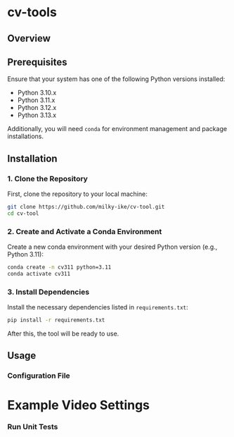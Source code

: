 # cv-tools

## Overview

## Prerequisites
Ensure that your system has one of the following Python versions installed:
- Python 3.10.x
- Python 3.11.x
- Python 3.12.x
- Python 3.13.x

Additionally, you will need `conda` for environment management and package installations.

## Installation

### 1. Clone the Repository
First, clone the repository to your local machine:
```bash
git clone https://github.com/milky-ike/cv-tool.git
cd cv-tool
```

### 2. Create and Activate a Conda Environment
Create a new conda environment with your desired Python version (e.g., Python 3.11):
```bash
conda create -n cv311 python=3.11
conda activate cv311
```

### 3. Install Dependencies
Install the necessary dependencies listed in `requirements.txt`:
```bash
pip install -r requirements.txt
```

After this, the tool will be ready to use.

## Usage

### Configuration File

# Example Video Settings

### Run Unit Tests
